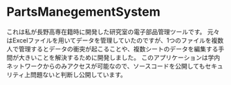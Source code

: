 # PartsManegementSystem
これは私が長野高専在籍時に開発した研究室の電子部品管理ツールです。
元々はExcelファイルを用いてデータを管理していたのですが、1つのファイルを複数人で管理するとデータの衝突が起こることや、複数シートのデータを編集する手間が大きいことを解決するために開発しました。
このアプリケーションは学内ネットワークからのみアクセスが可能なので、ソースコードを公開してもセキュリティ上問題ないと判断し公開しています。
